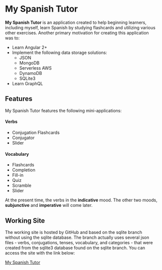# My Spanish Tutor

**My Spanish Tutor** is an application created to help beginning learners, including myself, learn Spanish by studying flashcards and utilizing various other exercises. Another primary motivation for creating this application was to:

* Learn Angular 2+
* Implement the following data storage solutions:
	* JSON
	* MongoDB
	* Serverless AWS
	* DynamoDB
	* SQLite3
* Learn GraphQL


## Features

My Spanish Tutor features the following mini-applications:

#### Verbs
* Conjugation Flashcards
* Conjugator
* Slider

#### Vocabulary
* Flashcards
* Completion
* Fill-in
* Quiz
* Scramble
* Slider

At the present time, the verbs in the **indicative** mood. The other two moods, **subjunctive** and **imperative** will come later.

 ## Working Site
 
 The working site is hosted by GitHub and based on the sqlite branch without using the sqlite database. The branch actually uses several json files - verbs, conjugations, tenses, vocabulary, and categories - that were created from the sqlite3 database found on the sqlite branch. You can access the site with the link below:
 
 [My Spanish Tutor](https://deryx.github.io/spanish-tutor-2/ "My Spanish Tutor")

